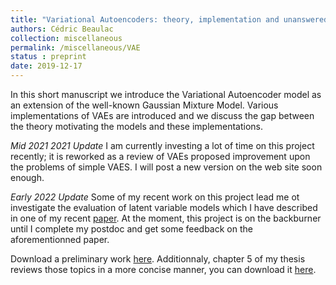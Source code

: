 ```yaml
---
title: "Variational Autoencoders: theory, implementation and unanswered questions"
authors: Cédric Beaulac
collection: miscellaneous
permalink: /miscellaneous/VAE
status : preprint
date: 2019-12-17
---
```


In this short manuscript we introduce the Variational Autoencoder model as an extension of the well-known Gaussian Mixture Model. Various implementations of VAEs are introduced and we discuss the gap between the theory motivating the models and these implementations.

*Mid 2021 2021 Update* I am currently investing a lot of time on this project recently; it is reworked as a review of VAEs proposed improvement upon the problems of simple VAES. I will post a new version on the web site soon enough.

*Early 2022 Update* Some of my recent work on this project lead me ot investigate the evaluation of latent variable models which I have described in one of my recent [paper](https://cedricbeaulac.github.io/files/MEGA_arXiv.pdf). At the moment, this project is on the backburner until I complete my postdoc and get some feedback on the aforementionned paper. 

Download a preliminary work [here](http://CedricBeaulac.github.io/files/VAE.pdf). Additionnaly, chapter 5 of my thesis reviews those topics in a more concise manner, you can download it [here]().
